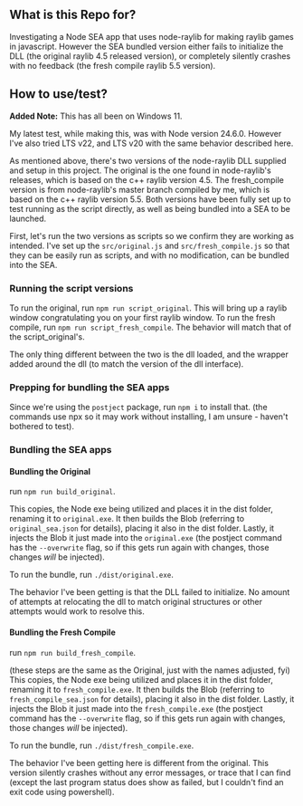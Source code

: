 ## What is this Repo for?

Investigating a Node SEA app that uses node-raylib for making raylib games in javascript. However the SEA bundled version either fails to initialize the DLL (the original raylib 4.5 released version), or completely silently crashes with no feedback (the fresh compile raylib 5.5 version).

## How to use/test?

**Added Note:** This has all been on Windows 11. 

My latest test, while making this, was with Node version 24.6.0. However I've also tried LTS v22, and LTS v20 with the same behavior described here.

As mentioned above, there's two versions of the node-raylib DLL supplied and setup in this project. The original is the one found in node-raylib's releases, which is based on the c++ raylib version 4.5.  The fresh_compile version is from node-raylib's master branch compiled by me, which is based on the c++ raylib version 5.5. Both versions have been fully set up to test running as the script directly, as well as being bundled into a SEA to be launched.

First, let's run the two versions as scripts so we confirm they are working as intended. I've set up the `src/original.js` and `src/fresh_compile.js` so that they can be easily run as scripts, and with no modification, can be bundled into the SEA.

### Running the script versions

To run the original, run `npm run script_original`. This will bring up a raylib window congratulating you on your first raylib window.
To run the fresh compile, run `npm run script_fresh_compile`. The behavior will match that of the script_original's. 

The only thing different between the two is the dll loaded, and the wrapper added around the dll (to match the version of the dll interface).

### Prepping for bundling the SEA apps

Since we're using the `postject` package, run `npm i` to install that. (the commands use npx so it may work without installing, I am unsure - haven't bothered to test).

### Bundling the SEA apps

#### Bundling the Original

run `npm run build_original`. 

This copies, the Node exe being utilized and places it in the dist folder, renaming it to `original.exe`.
It then builds the Blob (referring to `original_sea.json` for details), placing it also in the dist folder.
Lastly, it injects the Blob it just made into the `original.exe` (the postject command has the `--overwrite` flag, so if this gets run again with changes, those changes _will_ be injected).

To run the bundle, run `./dist/original.exe`.  

The behavior I've been getting is that the DLL failed to initialize. No amount of attempts at relocating the dll to match original structures or other attempts would work to resolve this.

#### Bundling the Fresh Compile

run `npm run build_fresh_compile`. 

(these steps are the same as the Original, just with the names adjusted, fyi)
This copies, the Node exe being utilized and places it in the dist folder, renaming it to `fresh_compile.exe`.
It then builds the Blob (referring to `fresh_compile_sea.json` for details), placing it also in the dist folder.
Lastly, it injects the Blob it just made into the `fresh_compile.exe` (the postject command has the `--overwrite` flag, so if this gets run again with changes, those changes _will_ be injected).

To run the bundle, run `./dist/fresh_compile.exe`.  


The behavior I've been getting here is different from the original. This version silently crashes without any error messages, or trace that I can find (except the last program status does show as failed, but I couldn't find an exit code using powershell).

